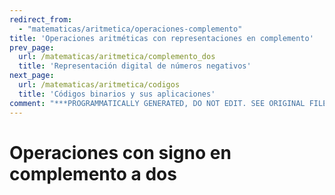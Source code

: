 ```yaml
---
redirect_from:
  - "matematicas/aritmetica/operaciones-complemento"
title: 'Operaciones aritméticas con representaciones en complemento'
prev_page:
  url: /matematicas/aritmetica/complemento_dos
  title: 'Representación digital de números negativos'
next_page:
  url: /matematicas/aritmetica/codigos
  title: 'Códigos binarios y sus aplicaciones'
comment: "***PROGRAMMATICALLY GENERATED, DO NOT EDIT. SEE ORIGINAL FILES IN /content***"
---
```

# Operaciones con signo en complemento a dos

